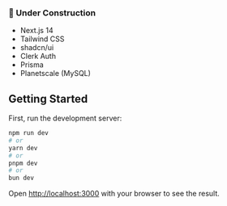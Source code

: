 ### 🚧 Under Construction

- Next.js 14
- Tailwind CSS
- shadcn/ui
- Clerk Auth
- Prisma
- Planetscale (MySQL)

## Getting Started

First, run the development server:

```bash
npm run dev
# or
yarn dev
# or
pnpm dev
# or
bun dev
```

Open [http://localhost:3000](http://localhost:3000) with your browser to see the result.
